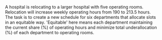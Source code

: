 A hospital is relocating to a larger hospital with five operating rooms. Relocation will increase weekly operating hours from 190 to 213.5 hours. The task is to create a new schedule for six departments that allocate slots in an equitable way. 'Equitable' here means each department maintaining the current share (%) of operating hours and minimize total underallocation (%) of each department to operating rooms.
